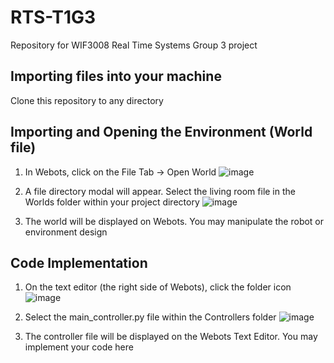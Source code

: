 # RTS-T1G3
Repository for WIF3008 Real Time Systems Group 3 project

## Importing files into your machine
Clone this repository to any directory

## Importing and Opening the Environment (World file)
1. In Webots, click on the File Tab -> Open World 
![image](https://github.com/kyuuurina/RTS-T1G3/assets/66524205/f09a5c59-ffc9-4dff-a07b-57e58829e5ca)

3. A file directory modal will appear. Select the living room file in the Worlds folder within your project directory
![image](https://github.com/kyuuurina/RTS-T1G3/assets/66524205/ffc485d3-ed98-41c9-946d-23f2628ee1f4)

5. The world will be displayed on Webots. You may manipulate the robot or environment design

## Code Implementation
1. On the text editor (the right side of Webots), click the folder icon
![image](https://github.com/kyuuurina/RTS-T1G3/assets/66524205/e78aeb14-16ff-49c2-9ad2-6074587415db)

2. Select the main_controller.py file within the Controllers folder
![image](https://github.com/kyuuurina/RTS-T1G3/assets/66524205/de2efba4-9059-4f84-a8fc-4413ebd537f3)

3. The controller file will be displayed on the Webots Text Editor. You may implement your code here
